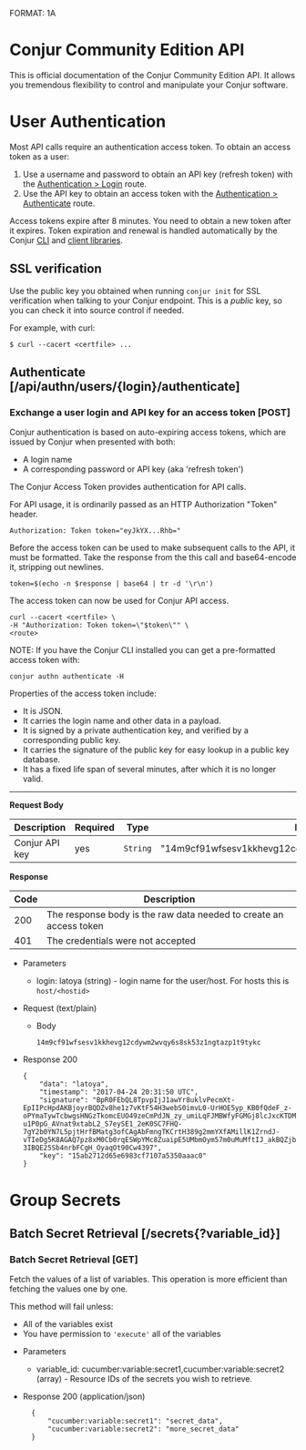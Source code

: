 FORMAT: 1A

# Conjur Community Edition API

This is official documentation of the Conjur Community Edition API. It
allows you tremendous flexibility to control and manipulate your
Conjur software.

# User Authentication

Most API calls require an authentication access token. To obtain an access token as a user:

1. Use a username and password to obtain an API key (refresh token) with the [Authentication > Login](/#TODO) route.
2. Use the API key to obtain an access token with the [Authentication > Authenticate](/#TODO) route.

Access tokens expire after 8 minutes. You need to obtain a new token after it expires.
Token expiration and renewal is handled automatically by the
Conjur [CLI](https://developer.conjur.net/cli) and [client libraries](https://developer.conjur.net/clients).

## SSL verification

Use the public key you obtained when running `conjur init` for SSL verification when talking to your Conjur endpoint.
This is a *public* key, so you can check it into source control if needed.

For example, with curl:

```
$ curl --cacert <certfile> ...
```

## Authenticate [/api/authn/users/{login}/authenticate]

### Exchange a user login and API key for an access token [POST]

Conjur authentication is based on auto-expiring access tokens, which are issued by Conjur when presented with both:

* A login name
* A corresponding password or API key (aka 'refresh token')

The Conjur Access Token provides authentication for API calls.

For API usage, it is ordinarily passed as an HTTP Authorization "Token" header.

```
Authorization: Token token="eyJkYX...Rhb="
```

Before the access token can be used to make subsequent calls to the API, it must be formatted.
Take the response from the this call and base64-encode it, stripping out newlines.

```
token=$(echo -n $response | base64 | tr -d '\r\n')
```

The access token can now be used for Conjur API access.

```
curl --cacert <certfile> \
-H "Authorization: Token token=\"$token\"" \
<route>
```

NOTE: If you have the Conjur CLI installed you can get a pre-formatted access token with:

```
conjur authn authenticate -H
```

Properties of the access token include:

* It is JSON.
* It carries the login name and other data in a payload.
* It is signed by a private authentication key, and verified by a corresponding public key.
* It carries the signature of the public key for easy lookup in a public key database.
* It has a fixed life span of several minutes, after which it is no longer valid.

---

**Request Body**

Description|Required|Type|Example|
-----------|----|--------|-------|
Conjur API key|yes|`String`|"14m9cf91wfsesv1kkhevg12cdywm2wvqy6s8sk53z1ngtazp1t9tykc"|

**Response**

|Code|Description|
|----|-----------|
|200|The response body is the raw data needed to create an access token|
|401|The credentials were not accepted|

+ Parameters
    + login: latoya (string) - login name for the user/host. For hosts this is `host/<hostid>`

+ Request (text/plain)
    + Body

        ```
        14m9cf91wfsesv1kkhevg12cdywm2wvqy6s8sk53z1ngtazp1t9tykc
        ```

+ Response 200

    ```
    {
        "data": "latoya",
        "timestamp": "2017-04-24 20:31:50 UTC",
        "signature": "BpR0FEbQL8TpvpIjJ1awYr8uklvPecmXt-EpIIPcHpdAKBjoyrBQDZv8he1z7vKtF54H3webS0imvL0-UrHOE5yp_KB0fQdeF_z-oPYmaTywTcbwgsHNGzTkomcEUO49zeCmPdJN_zy_umiLqFJMBWfyFGMGj8lcJxcKTDMaXqJq5jK4e2-u1P0pG_AVnat9xtabL2_S7eySE1_2eK0SC7FHQ-7gY2b0YN7L5pjtHrfBMatg3ofCAgAbFmngTKCrtH389g2mmYXfAMillK1ZrndJ-vTIeDg5K8AGAQ7pz8xM0Cb0rqESWpYMc8ZuaipE5UMbmOym57m0uMuMftIJ_akBQZjb4zB-3IBQE25Sb4nrbFCgH_OyaqOt90Cw4397",
        "key": "15ab2712d65e6983cf7107a5350aaac0"
    }
    ```

# Group Secrets

## Batch Secret Retrieval [/secrets{?variable_id}]

### Batch Secret Retrieval [GET]

Fetch the values of a list of variables.  This operation is more efficient than
fetching the values one by one.

This method will fail unless:
  * All of the variables exist
  * You have permission to `'execute'` all of the variables

+ Parameters
    + variable_id: cucumber:variable:secret1,cucumber:variable:secret2 (array) - Resource IDs of the secrets you wish to retrieve.

+ Response 200 (application/json)

        {
            "cucumber:variable:secret1": "secret_data",
            "cucumber:variable:secret2": "more_secret_data"
        }
